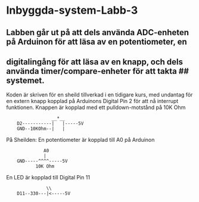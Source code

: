 # Inbyggda-system-Labb-3

## Labben går ut på att dels använda ADC-enheten på Arduinon för att läsa av en potentiometer, en
## digitalingång för att läsa av en knapp, och dels använda timer/compare-enheter för att takta ## systemet. 

Koden är skriven för en sheild tillverkad i en tidigare kurs, med undantag för en extern knapp kopplad på Arduinons Digital Pin 2 för att nå interrupt funktionen.
Knappen är kopplad med ett pulldown-motstånd på 10K Ohm

```
                 __*__
    D2-----------|   |-----5V
    GND--10KOhm--|   |
```
På Sheilden:
En potentiometer är kopplad till A0 på Arduinon

```
              A0
              | 
    GND-----^^^^-----5V
           10K Ohm
```

En LED är kopplad till Digital Pin 11

```
               \\
    D11--330---|<-----5V
```